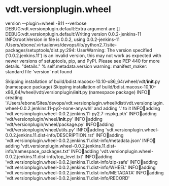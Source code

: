 vdt.versionplugin.wheel
=======================

version --plugin=wheel -B11 --verbose
DEBUG:vdt.versionplugin.default:Extra argument are []
DEBUG:vdt.versionplugin.default:Writing version 0.0.2-jenkins-11
INFO:root:Version in file is 0.0.2, using 0.0.2-jenkins-11
/Users/ebone/.virtualenvs/devops/lib/python2.7/site-packages/setuptools/dist.py:294: UserWarning: The version specified ('0.0.2.jenkins.11') is an invalid version, this may not work as expected with newer versions of setuptools, pip, and PyPI. Please see PEP 440 for more details.
  "details." % self.metadata.version
warning: manifest_maker: standard file 'version' not found

Skipping installation of build/bdist.macosx-10.10-x86_64/wheel/vdt/__init__.py (namespace package)
Skipping installation of build/bdist.macosx-10.10-x86_64/wheel/vdt/versionplugin/__init__.py (namespace package)
INFO:wheel:creating '/Users/ebone/Sites/devops/vdt.versionplugin.wheel/dist/vdt.versionplugin.wheel-0.0.2.jenkins.11-py2-none-any.whl' and adding '.' to it
INFO:wheel:adding 'vdt.versionplugin.wheel-0.0.2.jenkins.11-py2.7-nspkg.pth'
INFO:wheel:adding 'vdt/versionplugin/wheel/__init__.py'
INFO:wheel:adding 'vdt/versionplugin/wheel/package.py'
INFO:wheel:adding 'vdt/versionplugin/wheel/utils.py'
INFO:wheel:adding 'vdt.versionplugin.wheel-0.0.2.jenkins.11.dist-info/DESCRIPTION.rst'
INFO:wheel:adding 'vdt.versionplugin.wheel-0.0.2.jenkins.11.dist-info/metadata.json'
INFO:wheel:adding 'vdt.versionplugin.wheel-0.0.2.jenkins.11.dist-info/namespace_packages.txt'
INFO:wheel:adding 'vdt.versionplugin.wheel-0.0.2.jenkins.11.dist-info/top_level.txt'
INFO:wheel:adding 'vdt.versionplugin.wheel-0.0.2.jenkins.11.dist-info/zip-safe'
INFO:wheel:adding 'vdt.versionplugin.wheel-0.0.2.jenkins.11.dist-info/WHEEL'
INFO:wheel:adding 'vdt.versionplugin.wheel-0.0.2.jenkins.11.dist-info/METADATA'
INFO:wheel:adding 'vdt.versionplugin.wheel-0.0.2.jenkins.11.dist-info/RECORD'

